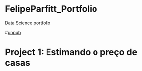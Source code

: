 # FelipeParfitt_Portfolio
Data Science portfolio


#[unpub](https://github.com/felipeparfitt/FelipeParfitt_Portfolio/blob/main/Data%20projects/clustering-country-data-kaggle.ipynb)


# Project 1: Estimando o preço de casas 
